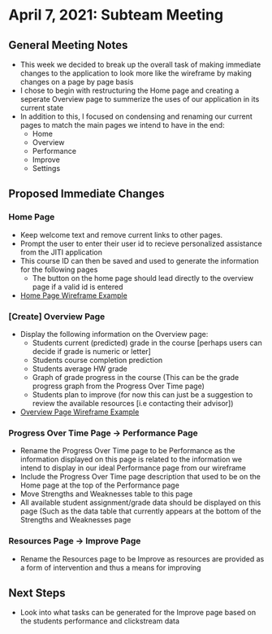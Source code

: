 # April 7, 2021: Subteam Meeting
## General Meeting Notes
* This week we decided to break up the overall task of making immediate changes to the 
 application to look more like the wireframe by making changes on a page by page basis 
* I chose to begin with restructuring the Home page and creating a seperate Overview page to
summerize the uses of our application in its current state
* In addition to this, I focused on condensing and renaming our current pages to match the main pages we intend to have in the end:
  - Home 
  - Overview 
  - Performance 
  - Improve 
  - Settings 
  
## Proposed Immediate Changes 
### Home Page
- Keep welcome text and remove current links to other pages. 
- Prompt the user to enter their user id to recieve personalized assistance from the JITI application 
- This course ID can then be saved and used to generate the information for the following pages
  * The button on the home page should lead directly to the overview page if a valid id is entered 
- [Home Page Wireframe Example](https://lh3.googleusercontent.com/YGQ8sgi_V8iUAa8cRm2Y2bxRx88Qg9mN33tuyzeb_eiEGRSs5Iqsy7YENhgKn1qdQnss2Bux32HU2_OhwnfwHv1Fhf6zEx1YCXUd50K3KWMamJ5lzRhcLkXHZjcIOIjVJBi4471IJaNPUd4mRKuutmuzGm3cN51NqbIsgXAVUVIfUIQ416kBBYa5duYIfgkhCXGGnWqDbCFx51cRPwiqQfGKOkbJ86ihQcA3jvETZMi6bZa-HH2E-4b69vypRg8rzAWOE5Wn35VIzegZHdBcWp0B2ESxd6Y2xZMEVq4U83lMySZPPLTWff9ONmZRvxWd7LVpOXuIDCTTJl6myTHIrOD9FkY7U_A-L48qHeVSEOdEReAS_eVRNprykn348bwdGyrVd9NdlMT-WrSLNO1brhN4mndLNV86S9blc_YBxWohiBQkxWA0XoMQesR-DfL0DZyoEwPuXZEp8Em0Nt2cZpgsa0cBIapul2Jbf7vg-zDvtjF_0QcCFNoq7DD081ZtGFGfYgYn57tpwLVw9ktRf1YWCV7eeknSQAgYHpCHtT4QQ4L3fxGSb6l7koopAYefO3pRxFTddwPaBFWYjJkHVPcQTtqErI5vtXpBmL9pGrDrwPokKxQQ0I3HQivxX2DbraQ4LmSk4OyFOrLgXSPNYCcPzO5yoHgNMf9g5ZvqQyJXcIJF7YAWJKzQ9sOp4i_0S8cvhAakrWJ5BgrJam8ugcU=w1346-h789-no?authuser=0)

### [Create] Overview Page 
- Display the following information on the Overview page: 
  * Students current (predicted) grade in the course [perhaps users can decide if grade is numeric or letter]
  * Students course completion prediction 
  * Students average HW grade
  * Graph of grade progress in the course (This can be the grade progress graph from the Progress Over Time page)
  * Students plan to improve (for now this can just be a suggestion to review the available resources [i.e contacting their advisor])
- [Overview Page Wireframe Example](https://lh3.googleusercontent.com/MB4Eh9nrGy4yO9x2ctAgu1sRKoEN5QuIqk068-oSm4NNXv9xZQwXk0sCz_TaK3cztkhsJlV4_jgOa7xl4cu0Iw44Nhp6RqdN_OIzIwIeXK9nKLiSrKAsWR6iGQH48beKedd48sJtBPiyuJi47zMYhWD8NHbD0MHZLoFhBOBvzhv_4AxR5VJ3sSAOBJNq6NbRiYf_XgXt5CJzz3LpgCfVJuGhYn2TPMjnj1arg4oU_x1qYdSDLmH_DjDwjlhAbmi6bOi3-bxPETM2b6w58GNOT_8hiRDA-2BgR2x60ChX3NKAkTuCFjGHHyXBtvLCsu9GwdDs_AoASVxBY36fNdQ7aUrBBfS-wNm9_CjLb7Aruop4uZ6lbGhIKCbAEUsmB-mlqpeC3CCEE6hQNtrIdRDCJdFcXCYirKFYvjqlGaTM3BfzgPf8y1LExFjItPFQV18Ds7gD9GAIlXL6uPjBFHmk_kHXDo5isFEGPQyA9F40I2EZvoqM9eBQ9q4DwTP4C4vn4NPOmOC54p0WPIgMCB6mXn8g_wm-g8mMeiwuwm5xocanrRxf5EAik_4DMIWehK0p5HRgKFtX0RUyBNCvNOs8whNh8e5vr1UKGVCext8fxlxyebscvUQIcucsqVbIMe4K_RqeSK5-SRtVphqV9xg1UV3Rt7w_m_NAyxJ1OduosfEyBwETydFo3zeo19cf-WE0XsOD5b2uVxfifzdLcyLGOYk=w1440-h764-no?authuser=0)

### Progress Over Time Page -> Performance Page
- Rename the Progress Over Time page to be Performance as the information displayed on this page is 
related to the information we intend to display in our ideal Performance page from our wireframe 
- Include the Progress Over Time page description that used to be on the Home page at the top of the Performance page 
- Move Strengths and Weaknesses table to this page 
- All available student assignment/grade data should be displayed on this page (Such as the data table that currently appears
at the bottom of the Strengths and Weaknesses page 

### Resources Page -> Improve Page
- Rename the Resources page to be Improve as resources are provided as a form of intervention and thus a means for improving

## Next Steps 
- Look into what tasks can be generated for the Improve page based on the students performance and clickstream data 
